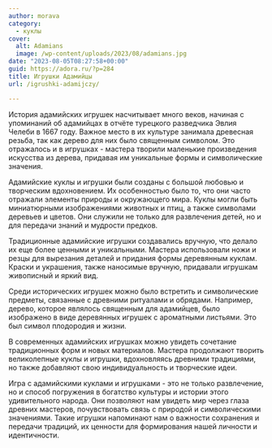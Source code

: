 ```yaml
---
author: morava
category:
  - куклы
cover:
  alt: Adamians
  image: /wp-content/uploads/2023/08/adamians.jpg
date: "2023-08-05T08:27:58+00:00"
guid: https://adora.ru/?p=284
title: Игрушки Адамийцы
url: /igrushki-adamijczy/

---
```

История адамийских игрушек насчитывает много веков, начиная с упоминаний об адамийцах в отчёте турецкого разведчика Эвлия Челеби в 1667 году. Важное место в их культуре занимала древесная резьба, так как дерево для них было священным символом. Это отражалось и в игрушках - мастера творили маленькие произведения искусства из дерева, придавая им уникальные формы и символические значения.

Адамийские куклы и игрушки были созданы с большой любовью и творческим вдохновением. Их особенностью было то, что они часто отражали элементы природы и окружающего мира. Куклы могли быть миниатюрными изображениями животных и птиц, а также символами деревьев и цветов. Они служили не только для развлечения детей, но и для передачи знаний и мудрости предков.

Традиционные адамийские игрушки создавались вручную, что делало их еще более ценными и уникальными. Мастера использовали ножи и резцы для вырезания деталей и придания формы деревянным куклам. Краски и украшения, также наносимые вручную, придавали игрушкам живописный и яркий вид.

Среди исторических игрушек можно было встретить и символические предметы, связанные с древними ритуалами и обрядами. Например, дерево, которое являлось священным для адамийцев, было изображено в виде деревянных игрушек с ароматными листьями. Это был символ плодородия и жизни.

В современных адамийских игрушках можно увидеть сочетание традиционных форм и новых материалов. Мастера продолжают творить великолепные куклы и игрушки, вдохновляясь древними традициями, но также добавляют свою индивидуальность и творческие идеи.

Игра с адамийскими куклами и игрушками \- это не только развлечение, но и способ погружения в богатство культуры и истории этого удивительного народа. Они позволяют нам увидеть мир через глаза древних мастеров, почувствовать связь с природой и символическими значениями. Такие игрушки напоминают нам о важности сохранения и передачи традиций, их ценности для формирования нашей личности и идентичности.
